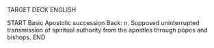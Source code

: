 TARGET DECK
ENGLISH

START
Basic
Apostolic succession
Back: n. Supposed uninterrupted transmission of spiritual authority from the apostles through popes and bishops.
END
